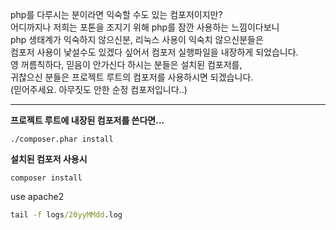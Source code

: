 php를 다루시는 분이라면 익숙할 수도 있는 컴포저이지만?<br>
어디까지나 저희는 포톤을 조지기 위해 php를 잠깐 사용하는 느낌이다보니<br>
php 생태계가 익숙하지 않으신분, 리눅스 사용이 익숙치 않으신분들은 <br>
컴포저 사용이 낯설수도 있겠다 싶어서 컴포저 실행파일을 내장하게 되었습니다.<br>
영 꺼름칙하다, 믿음이 안가신다 하시는 분들은 설치된 컴포저를, <br>
귀찮으신 분들은 프로젝트 루트의 컴포저를 사용하시면 되겠습니다.<br>
(믿어주세요. 아무짓도 안한 순정 컴포저입니다..)<br>
***
<b>프로젝트 루트에 내장된 컴포저를 쓴다면...</b>
```cmd(프로젝트 루트에 내장된 컴포저를 쓴다면...) 
./composer.phar install
```
<b>설치된 컴포저 사용시</b>
```cmd(설치된 컴포저 사용시)
composer install
```
use apache2

```cmd
tail -f logs/20yyMMdd.log
```
